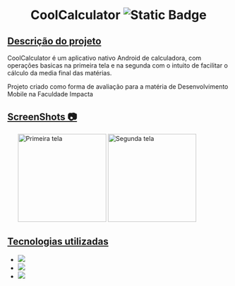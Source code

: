 <!DOCTYPE html>
<html lang="en">
<head>
    <meta charset="UTF-8">
    <meta name="viewport" content="width=device-width, initial-scale=1.0">
</head>
<body>
    
<h1 align="center"> CoolCalculator
    <label>
    <img alt="Static Badge" src="https://img.shields.io/badge/status-Concluido-green">
    </label>
</h1>
<h2 align="left"><ins> Descrição do projeto </ins></h2>
<p>CoolCalculator é um aplicativo nativo Android de calculadora, com operações basicas na primeira tela e na segunda com o intuito de facilitar o cálculo da media final das matérias.</p>
<p>Projeto criado como forma de avaliação para a matéria de Desenvolvimento Mobile na Faculdade Impacta </p>

<h2><ins>ScreenShots 📷</ins></h2>
<ul>
    <img src="https://github.com/SpoonManiac/CoolCalculator/assets/145393632/821e1e9c-267d-4e69-9050-a9332bd801aa" alt="Primeira tela" style="width:200px; height:auto;">
    <img src="https://github.com/SpoonManiac/CoolCalculator/assets/145393632/22134d77-c9ff-483e-9250-af0e249a74f8" alt="Segunda tela" style="width:200px; height:auto;">
</ul>

<h2><ins> Tecnologias utilizadas </ins></h2>
<ul>
    <li><img loading="lazy" src="https://img.shields.io/badge/Java%208-grey"></li>
    <li><img loading="lazy" src="https://img.shields.io/badge/Android%20Studio-grey"></li>
    <li><img loading="lazy" src="https://img.shields.io/badge/Kotlin-grey"></li>
</ul>


</body>
</html>
